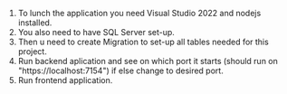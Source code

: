 1. To lunch the application you need Visual Studio 2022 and nodejs installed.
2. You also need to have SQL Server set-up.
3. Then u need to create Migration to set-up all tables needed for this project.
4. Run backend aplication and see on which port it starts (should run on "https://localhost:7154") if else change to desired port.
5. Run frontend application.
